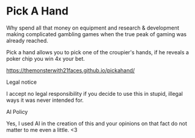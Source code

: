 # Pick A Hand
Why spend all that money on equipment and research & development making complicated gambling games when the true peak of gaming was already reached.

Pick a hand allows you to pick one of the croupier's hands, if he reveals a poker chip you win 4x your bet.

<a href="https://themonsterwith21faces.github.io/pickahand/">https://themonsterwith21faces.github.io/pickahand/</a>


Legal notice

I accept no legal responsibility if you decide to use this in stupid, illegal ways it was never intended for.

AI Policy

Yes, I used AI in the creation of this and your opinions on that fact do not matter to me even a little. <3
